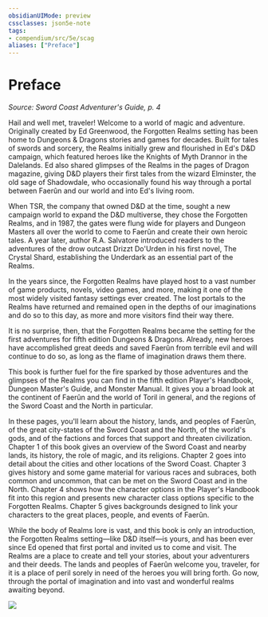 ```yaml
---
obsidianUIMode: preview
cssclasses: json5e-note
tags:
- compendium/src/5e/scag
aliases: ["Preface"]
---
```

# Preface
*Source: Sword Coast Adventurer's Guide, p. 4* 

Hail and well met, traveler! Welcome to a world of magic and adventure. Originally created by Ed Greenwood, the Forgotten Realms setting has been home to Dungeons & Dragons stories and games for decades. Built for tales of swords and sorcery, the Realms initially grew and flourished in Ed's D&D campaign, which featured heroes like the Knights of Myth Drannor in the Dalelands. Ed also shared glimpses of the Realms in the pages of Dragon magazine, giving D&D players their first tales from the wizard Elminster, the old sage of Shadowdale, who occasionally found his way through a portal between Faerûn and our world and into Ed's living room.

When TSR, the company that owned D&D at the time, sought a new campaign world to expand the D&D multiverse, they chose the Forgotten Realms, and in 1987, the gates were flung wide for players and Dungeon Masters all over the world to come to Faerûn and create their own heroic tales. A year later, author R.A. Salvatore introduced readers to the adventures of the drow outcast Drizzt Do'Urden in his first novel, The Crystal Shard, establishing the Underdark as an essential part of the Realms.

In the years since, the Forgotten Realms have played host to a vast number of game products, novels, video games, and more, making it one of the most widely visited fantasy settings ever created. The lost portals to the Realms have returned and remained open in the depths of our imaginations and do so to this day, as more and more visitors find their way there.

It is no surprise, then, that the Forgotten Realms became the setting for the first adventures for fifth edition Dungeons & Dragons. Already, new heroes have accomplished great deeds and saved Faerûn from terrible evil and will continue to do so, as long as the flame of imagination draws them there.

This book is further fuel for the fire sparked by those adventures and the glimpses of the Realms you can find in the fifth edition Player's Handbook, Dungeon Master's Guide, and Monster Manual. It gives you a broad look at the continent of Faerûn and the world of Toril in general, and the regions of the Sword Coast and the North in particular.

In these pages, you'll learn about the history, lands, and peoples of Faerûn, of the great city-states of the Sword Coast and the North, of the world's gods, and of the factions and forces that support and threaten civilization. Chapter 1 of this book gives an overview of the Sword Coast and nearby lands, its history, the role of magic, and its religions. Chapter 2 goes into detail about the cities and other locations of the Sword Coast. Chapter 3 gives history and some game material for various races and subraces, both common and uncommon, that can be met on the Sword Coast and in the North. Chapter 4 shows how the character options in the Player's Handbook fit into this region and presents new character class options specific to the Forgotten Realms. Chapter 5 gives backgrounds designed to link your characters to the great places, people, and events of Faerûn.

While the body of Realms lore is vast, and this book is only an introduction, the Forgotten Realms setting—like D&D itself—is yours, and has been ever since Ed opened that first portal and invited us to come and visit. The Realms are a place to create and tell your stories, about your adventurers and their deeds. The lands and peoples of Faerûn welcome you, traveler, for it is a place of peril sorely in need of the heroes you will bring forth. Go now, through the portal of imagination and into vast and wonderful realms awaiting beyond.

![](/3-Mechanics/CLI/books/sword-coast-adventurers-guide/img/sword-coast-map.webp#center)
